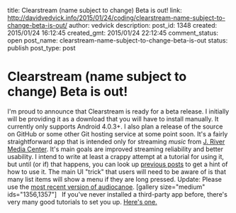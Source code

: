 title: Clearstream (name subject to change) Beta is out!
link: http://davidvedvick.info/2015/01/24/coding/clearstream-name-subject-to-change-beta-is-out/
author: vedvick
description: 
post_id: 1348
created: 2015/01/24 16:12:45
created_gmt: 2015/01/24 22:12:45
comment_status: open
post_name: clearstream-name-subject-to-change-beta-is-out
status: publish
post_type: post

# Clearstream (name subject to change) Beta is out!

I'm proud to announce that Clearstream is ready for a beta release. I initially will be providing it as a download that you will have to install manually. It currently only supports Android 4.0.3+. I also plan a release of the source on GitHub or some other Git hosting service at some point soon. It's a fairly straightforward app that is intended only for streaming _music_ from [J. River Media Center](http://www.jriver.com/index.html). It's main goals are improved streaming reliability and better usability. I intend to write at least a crappy attempt at a tutorial for using it, but until (or if) that happens, you can look up [previous posts](/category/coding/music-streamer/) to get a hint of how to use it. The main UI "trick" that users will need to be aware of is that many list items will show a menu if they are long pressed. Update: Please use the [most recent version of audiocanoe](/2015/05/24/news/audiocanoe-the-alternative-android-audio-streaming-client-formerly-known-as-clearstream/). [gallery size="medium" ids="1356,1357"]   If you've never installed a third-party app before, there's very many good tutorials to set you up. [Here's one.](http://pocketpccentral.net/help/android/general/app_install_android4.htm)